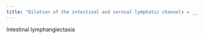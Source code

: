 ```yaml
---
title: "Dilation of the intestinal and serosal lymphatic channels = _______"
---
```

Intestinal lymphangiectasia

